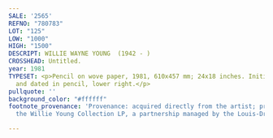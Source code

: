 ```yaml
---
SALE: '2565'
REFNO: "780783"
LOT: "125"
LOW: "1000"
HIGH: "1500"
DESCRIPT: WILLIE WAYNE YOUNG  (1942 - )
CROSSHEAD: Untitled.
year: 1981
TYPESET: <p>Pencil on wove paper, 1981, 610x457 mm; 24x18 inches. Initialed "W.W.Y."
  and dated in pencil, lower right.</p>
pullquote: ''
background_color: "#ffffff"
footnote_provenance: 'Provenance: acquired directly from the artist; property from
  the Willie Young Collection LP, a partnership managed by the Louis-Dreyfus Family.'

---
```

